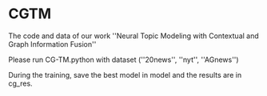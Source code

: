 # CGTM
The code and data of our work ''Neural Topic Modeling with Contextual and Graph Information Fusion''

Please run CG-TM.python with dataset (''20news'', ''nyt'', ''AGnews'')

During the training, save the best model in model and the results are in cg_res.


